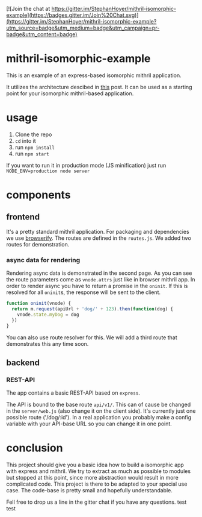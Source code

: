 [![Join the chat at https://gitter.im/StephanHoyer/mithril-isomorphic-example](https://badges.gitter.im/Join%20Chat.svg)](https://gitter.im/StephanHoyer/mithril-isomorphic-example?utm_source=badge&utm_medium=badge&utm_campaign=pr-badge&utm_content=badge)

# mithril-isomorphic-example

This is an example of an express-based isomorphic mithril application.

It utilizes the architecture descibed in
[this](https://gist.github.com/StephanHoyer/bddccd9e159828867d2a) post. It can
be used as a starting point for your isomorphic mithril-based application.

# usage

1. Clone the repo
2. `cd` into it
3. run `npm install`
4. run `npm start`

If you want to run it in production mode (JS minification) just run `NODE_ENV=production node server`

# components

## frontend

It's a pretty standard mithril application. For packaging and dependencies we use
[browserify](http://browserify.org/). The routes are defined in the `routes.js`.
We added two routes for demonstration.

### async data for rendering

Rendering async data is demonstrated in the second page. As you can see the
route parameters come as `vnode.attrs` just like in browser mithril app. In order
to render async you have to return a promise in the `oninit`. If this is 
resolved for all `oninit`s, the response will be sent to the client.

```javascript
function oninit(vnode) {
  return m.request(apiUrl + 'dog/' + 123).then(function(dog) {
    vnode.state.myDog = dog
  })
}
```

You can also use route resolver for this. We will add a third route that
demonstrates this any time soon.

## backend

### REST-API

The app contains a basic REST-API based on `express`.

The API is bound to the base route `api/v1/`. This can of cause be changed in
the `server/web.js` (also change it on the client side). It's currently just one
possible route ('/dog/:id'). In a real application you probably make a config
variable with your API-base URL so you can change it in one point.

# conclusion

This project should give you a basic idea how to build a isomorphic app with
express and mithril. We try to extract as much as possible to modules but stopped
at this point, since more abstraction would result in more complicated code. This
project is there to be adapted to your special use case. The code-base is pretty
small and hopefully understandable.

Fell free to drop us a line in the gitter chat if you have any questions.
test
test
